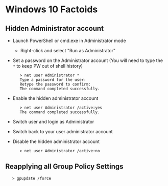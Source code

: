 # Windows 10 Factoids

## Hidden Administrator account

* Launch PowerShell or cmd.exe in Administrator mode
  * Right-click and select "Run as Administrator"
* Set a password on the Administrator account
  (You will need to type the `*` to keep PW out of shell history)

  ```
     > net user Administrator *
     Type a password for the user:
     Retype the password to confirm:
     The command completed successfully.
  ```

* Enable the hidden administrator account

  ```
     > net user Administrator /active:yes
     The command completed successfully.
  ```

* Switch user and login as Administrator
* Switch back to your user administrator account
* Disable the hidden administrator account

  ```
     > net user Administrator /active:no
  ```

## Reapplying all Group Policy Settings

```
   > gpupdate /force
```
